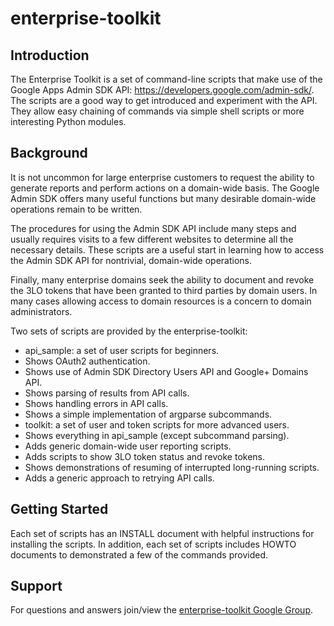 # enterprise-toolkit

## Introduction

The Enterprise Toolkit is a set of command-line scripts that make use of the
Google Apps Admin SDK API: https://developers.google.com/admin-sdk/. The
scripts are a good way to get introduced and experiment with the API.
They allow easy chaining of commands via simple shell scripts or more
interesting Python modules.

## Background

It is not uncommon for large enterprise customers to request the ability
to generate reports and perform actions on a domain-wide basis. The Google
Admin SDK offers many useful functions but many desirable domain-wide
operations remain to be written.

The procedures for using the Admin SDK API include many steps and usually
requires visits to a few different websites to determine all the necessary
details. These scripts are a useful start in learning how to access the
Admin SDK API for nontrivial, domain-wide operations.

Finally, many enterprise domains seek the ability to document and revoke the
3LO tokens that have been granted to third parties by domain users.  In many
cases allowing access to domain resources is a concern to domain
administrators.

Two sets of scripts are provided by the enterprise-toolkit:

* api_sample: a set of user scripts for beginners.
 * Shows OAuth2 authentication.
 * Shows use of Admin SDK Directory Users API and Google+ Domains API.
 * Shows parsing of results from API calls.
 * Shows handling errors in API calls.
 * Shows a simple implementation of argparse subcommands.
* toolkit: a set of user and token scripts for more advanced users.
 * Shows everything in api_sample (except subcommand parsing).
 * Adds generic domain-wide user reporting scripts.
 * Adds scripts to show 3LO token status and revoke tokens.
 * Shows demonstrations of resuming of interrupted long-running scripts.
 * Adds a generic approach to retrying API calls.

## Getting Started

Each set of scripts has an INSTALL document with helpful instructions for
installing the scripts.  In addition, each set of scripts includes HOWTO
documents to demonstrated a few of the commands provided.

## Support

For questions and answers join/view the
[enterprise-toolkit Google Group](https://groups.google.com/forum/#!forum/opensource-enterprise-toolkit).
